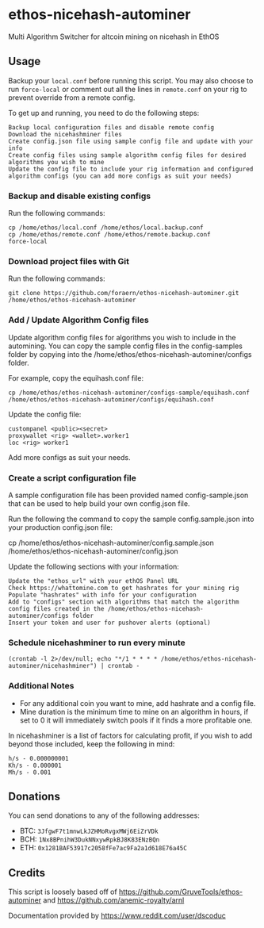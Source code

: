 # ethos-nicehash-autominer
Multi Algorithm Switcher for altcoin mining on nicehash in EthOS

## Usage

Backup your `local.conf` before running this script. You may also choose to run `force-local` or comment out all the lines in `remote.conf` on your rig to prevent override from a remote config.

To get up and running, you need to do the following steps:

    Backup local configuration files and disable remote config
    Download the nicehashminer files
    Create config.json file using sample config file and update with your info
    Create config files using sample algorithm config files for desired algorithms you wish to mine
    Update the config file to include your rig information and configured algorithm configs (you can add more configs as suit your needs)

### Backup and disable existing configs
Run the following commands:

    cp /home/ethos/local.conf /home/ethos/local.backup.conf
    cp /home/ethos/remote.conf /home/ethos/remote.backup.conf
    force-local 

### Download project files with Git
Run the following commands:

    git clone https://github.com/foraern/ethos-nicehash-autominer.git /home/ethos/ethos-nicehash-autominer
  
### Add / Update Algorithm Config files
Update algorithm config files for algorithms you wish to include in the automining.  You can copy the sample config files in the config-samples folder by copying into the /home/ethos/ethos-nicehash-autominer/configs folder.

For example, copy the equihash.conf file:

    cp /home/ethos/ethos-nicehash-autominer/configs-sample/equihash.conf /home/ethos/ethos-nicehash-autominer/configs/equihash.conf

Update the config file:

   	custompanel <public><secret>
   	proxywallet <rig> <wallet>.worker1
   	loc <rig> worker1

Add more configs as suit your needs.

### Create a script configuration file
A sample configuration file has been provided named config-sample.json that can be used to help build your own config.json file.  

Run the following the command to copy the sample config.sample.json into your production config.json file:

cp /home/ethos/ethos-nicehash-autominer/config.sample.json /home/ethos/ethos-nicehash-autominer/config.json

Update the following sections with your information:

    Update the "ethos_url" with your ethOS Panel URL
    Check https://whattomine.com to get hashrates for your mining rig
    Populate "hashrates" with info for your configuration
    Add to "configs" section with algorithms that match the algorithm config files created in the /home/ethos/ethos-nicehash-autominer/configs folder
    Insert your token and user for pushover alerts (optional)

### Schedule nicehashminer to run every minute

    (crontab -l 2>/dev/null; echo "*/1 * * * * /home/ethos/ethos-nicehash-autominer/nicehashminer") | crontab -

### Additional Notes
- For any additional coin you want to mine, add hashrate and a config file.
- Mine duration is the minimum time to mine on an algorithm in hours, if set to 0 it will immediately switch pools if it finds a more profitable one.

In nicehashminer is a list of factors for calculating profit, if you wish to add beyond those included, keep the following in mind:

    h/s - 0.000000001
    Kh/s - 0.000001
    Mh/s - 0.001

## Donations

You can send donations to any of the following addresses:

* BTC: `3JfgwF7t1mnwLkJZHMoRvgxMWj6EiZrVDk`
* BCH: `1Nx8BPnihW3DukNNxywRpkBJ8K83ENzBQn`
* ETH: `0x1281BAF53917c2058fFe7ac9Fa2a1d618E76a45C`

## Credits

This script is loosely based off of https://github.com/GruveTools/ethos-autominer and https://github.com/anemic-royalty/arnl

Documentation provided by https://www.reddit.com/user/dscoduc
